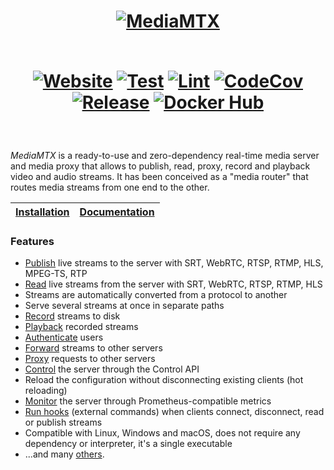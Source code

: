 <h1 align="center">
  <a href="https://mediamtx.org">
    <img src="logo.png" alt="MediaMTX">
  </a>

  <br>
  <br>

  [![Website](https://img.shields.io/badge/website-mediamtx.org-1c94b5)](https://mediamtx.org)
  [![Test](https://github.com/bluenviron/mediamtx/actions/workflows/code_test.yml/badge.svg)](https://github.com/bluenviron/mediamtx/actions/workflows/code_test.yml)
  [![Lint](https://github.com/bluenviron/mediamtx/actions/workflows/code_lint.yml/badge.svg)](https://github.com/bluenviron/mediamtx/actions/workflows/code_lint.yml)
  [![CodeCov](https://codecov.io/gh/bluenviron/mediamtx/branch/main/graph/badge.svg)](https://app.codecov.io/gh/bluenviron/mediamtx/tree/main)
  [![Release](https://img.shields.io/github/v/release/bluenviron/mediamtx)](https://github.com/bluenviron/mediamtx/releases)
  [![Docker Hub](https://img.shields.io/badge/docker-bluenviron/mediamtx-blue)](https://hub.docker.com/r/bluenviron/mediamtx)
</h1>

<br>

_MediaMTX_ is a ready-to-use and zero-dependency real-time media server and media proxy that allows to publish, read, proxy, record and playback video and audio streams. It has been conceived as a "media router" that routes media streams from one end to the other.

<div align="center">

  |[Installation](https://mediamtx.org/docs/kickoff/installation)|[Documentation](https://mediamtx.org/docs/kickoff/introduction)|
  |-|-|

</div>

<h3>Features</h3>

* [Publish](https://mediamtx.org/docs/usage/publish) live streams to the server with SRT, WebRTC, RTSP, RTMP, HLS, MPEG-TS, RTP
* [Read](https://mediamtx.org/docs/usage/read) live streams from the server with SRT, WebRTC, RTSP, RTMP, HLS
* Streams are automatically converted from a protocol to another
* Serve several streams at once in separate paths
* [Record](https://mediamtx.org/docs/usage/record) streams to disk
* [Playback](https://mediamtx.org/docs/usage/playback) recorded streams
* [Authenticate](https://mediamtx.org/docs/usage/authentication) users
* [Forward](https://mediamtx.org/docs/usage/forward) streams to other servers
* [Proxy](https://mediamtx.org/docs/usage/proxy) requests to other servers
* [Control](https://mediamtx.org/docs/usage/control-api) the server through the Control API
* Reload the configuration without disconnecting existing clients (hot reloading)
* [Monitor](https://mediamtx.org/docs/usage/metrics) the server through Prometheus-compatible metrics
* [Run hooks](https://mediamtx.org/docs/usage/hooks) (external commands) when clients connect, disconnect, read or publish streams
* Compatible with Linux, Windows and macOS, does not require any dependency or interpreter, it's a single executable
* ...and many [others](https://mediamtx.org/docs/kickoff/introduction).
